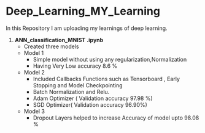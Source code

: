 # Deep_Learning_MY_Learning
In this Repository I am uploading my learnings of deep learning. 
1. **ANN_classification_MNIST .ipynb**
   - Created three models 
   - Model 1 
     - Simple model without using any regularization,Normalization 
     - Having Very Low accuracy 8.6 % 
   - Model 2 
     - Included Callbacks Functions such as Tensorboard , Early Stopping and Model Checkpointing 
     - Batch Normalization and Relu. 
     - Adam Optimizer ( Validation accuracy 97.98 %)
     - SGD Optimizer( Validation accuracy   96.90%) 
   - Model 3 
     - Dropout Layers helped to increase Accuracy of model upto 98.08 %
